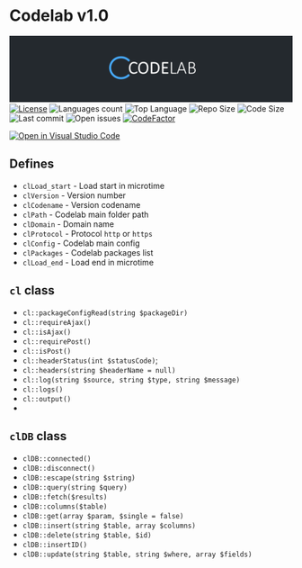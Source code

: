 # Codelab v1.0


![Codelab Logo](https://raw.githubusercontent.com/psyll/Codelab/main/docs/assets/logo.png)
[![License](https://badgen.net/badge/license/PPCL)](https://psyll.com/license/ppcl-psyll-public-code-license)
![Languages count](https://img.shields.io/github/languages/count/psyll/Codelab)
![Top Language](https://img.shields.io/github/languages/top/psyll/Codelab)
![Repo Size](https://img.shields.io/github/repo-size/psyll/Codelab)
![Code Size](https://img.shields.io/github/languages/code-size/psyll/Codelab)
![Last commit](https://img.shields.io/github/last-commit/psyll/Codelab)
![Open issues](https://img.shields.io/github/issues-raw/psyll/Codelab)
[![CodeFactor](https://www.codefactor.io/repository/github/psyll/codelab/badge?s=ae31d6f3226bdf7bbf736f7337658a3f3d6a7fbd)](https://www.codefactor.io/repository/github/psyll)

[![Open in Visual Studio Code](https://open.vscode.dev/badges/open-in-vscode.svg)](https://open.vscode.dev/psyll/Codelab)

## Defines

- `clLoad_start` - Load start in microtime
- `clVersion` - Version number
- `clCodename` - Version codename
- `clPath` - Codelab main folder path
- `clDomain` - Domain name
- `clProtocol` - Protocol `http` or `https`
- `clConfig` - Codelab main config
- `clPackages` - Codelab packages list
- `clLoad_end` - Load end in microtime

## `cl` class

 -  `cl::packageConfigRead(string $packageDir)`
 -  `cl::requireAjax()`
 -  `cl::isAjax()`
 -  `cl::requirePost()`
 -  `cl::isPost()`
 -  `cl::headerStatus(int $statusCode)`;
 -  `cl::headers(string $headerName = null)`
 -  `cl::log(string $source, string $type, string $message)`
 -  `cl::logs()`
 -  `cl::output()`
 -
## `clDB` class

 -  `clDB::connected()`
 -  `clDB::disconnect()`
 -  `clDB::escape(string $string)`
 -  `clDB::query(string $query)`
 -  `clDB::fetch($results)`
 -  `clDB::columns($table)`
 -  `clDB::get(array $param, $single = false)`
 -  `clDB::insert(string $table, array $columns)`
 -  `clDB::delete(string $table, $id)`
 -  `clDB::insertID()`
 -  `clDB::update(string $table, string $where, array $fields)`


